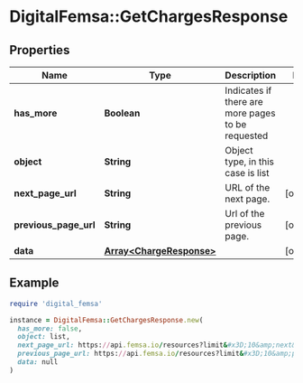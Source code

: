 # DigitalFemsa::GetChargesResponse

## Properties

| Name | Type | Description | Notes |
| ---- | ---- | ----------- | ----- |
| **has_more** | **Boolean** | Indicates if there are more pages to be requested |  |
| **object** | **String** | Object type, in this case is list |  |
| **next_page_url** | **String** | URL of the next page. | [optional] |
| **previous_page_url** | **String** | Url of the previous page. | [optional] |
| **data** | [**Array&lt;ChargeResponse&gt;**](ChargeResponse.md) |  | [optional] |

## Example

```ruby
require 'digital_femsa'

instance = DigitalFemsa::GetChargesResponse.new(
  has_more: false,
  object: list,
  next_page_url: https://api.femsa.io/resources?limit&#x3D;10&amp;next&#x3D;chrg_1,
  previous_page_url: https://api.femsa.io/resources?limit&#x3D;10&amp;previous&#x3D;chrg_1,
  data: null
)
```

